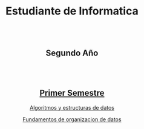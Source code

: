 <h1 align="center"> Estudiante de Informatica </h1>
<br> <br/>
<h2 align="center"> Segundo Año </h2>
<br> <br/>
<a href="https://github.com/BautistaMarquez/SegundoPrimerSemestre"> <h2 align="center"> Primer Semestre</h2> </a>
<div display="flex">
   <a href="https://github.com/BautistaMarquez/SegundoPrimerSemestre/tree/main/AyED"> <p align="center"> Algoritmos y estructuras de datos </p> </a> 
   <a href="https://github.com/BautistaMarquez/SegundoPrimerSemestre/tree/main/FOD"> <p align="center"> Fundamentos de organizacion de datos </p> </a>
</div>


